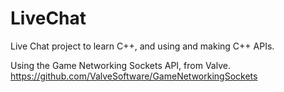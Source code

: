 # LiveChat
Live Chat project to learn C++, and using and making C++ APIs.

Using the Game Networking Sockets API, from Valve.
https://github.com/ValveSoftware/GameNetworkingSockets
